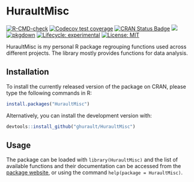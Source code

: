 # HuraultMisc

<!-- badges: start -->
[![R-CMD-check](https://github.com/ghurault/HuraultMisc/workflows/R-CMD-check/badge.svg)](https://github.com/ghurault/HuraultMisc/actions)
[![Codecov test coverage](https://codecov.io/gh/ghurault/HuraultMisc/branch/main/graph/badge.svg)](https://app.codecov.io/gh/ghurault/HuraultMisc?branch=main)
[![CRAN Status Badge](https://www.r-pkg.org/badges/version/HuraultMisc)](https://cran.r-project.org/package=HuraultMisc)
[![](https://cranlogs.r-pkg.org/badges/HuraultMisc)](https://cran.r-project.org/package=HuraultMisc)
[![pkgdown](https://github.com/ghurault/HuraultMisc/workflows/pkgdown/badge.svg)](https://github.com/ghurault/HuraultMisc/actions)
[![Lifecycle: experimental](https://img.shields.io/badge/lifecycle-experimental-orange.svg)](https://lifecycle.r-lib.org/articles/stages.html)
[![License: MIT](https://img.shields.io/badge/License-MIT-yellow.svg)](https://opensource.org/licenses/MIT)
<!-- badges: end -->

HuraultMisc is my personal R package regrouping functions used across different projects.
The library mostly provides functions for data analysis.

## Installation

To install the currently released version of the package on CRAN, please type the following commands in R:

``` r
install.packages("HuraultMisc")
```

Alternatively, you can install the development version with:

``` r
devtools::install_github("ghurault/HuraultMisc")
```

## Usage

The package can be loaded with `library(HuraultMisc)` and the list of available functions and their documentation can be accessed from the [package website](https://ghurault.github.io/HuraultMisc/), or using the command `help(package = HuraultMisc)`.
